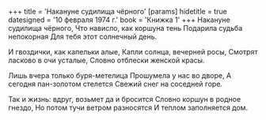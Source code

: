 +++
title = 'Накануне судилища чёрного'
[params]
  hidetitle = true
  datesigned = '10 февраля 1974 г.'
  book = 'Книжка 1'
+++
Накануне судилища чёрного,
Что нависло, как коршуна тень
Подарила судьба непокорная
Для тебя этот солнечный день.

И гвоздички, как капельки алые,
Капли солнца, вечерней росы,
Смотрят ласково в очи усталые,
Словно отблески женской красы.
<!-- [* АвтВариант- Светят отблеском женской красы.] -->

Лишь вчера только буря-метелица
Прошумела у нас во дворе,
А сегодня пан-золотом стелется
Свежий снег на соседней горе.

Так и жизнь: вдруг, возьмет да и бросится
Словно коршун в родное гнездо,
Но потом тучи ветром разносятся
И теплом заполняется дом.

<!-- 10 февраля 1974 г. -->
<!-- Книжка 1 -->
